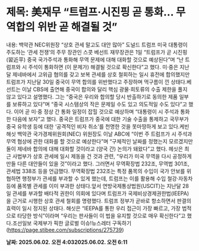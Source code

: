 # **제목: 美재무 “트럼프·시진핑 곧 통화… 무역합의 위반 곧 해결될 것”**

  내용: 백악관 NEC위원장 “상호 관세 말고도 대안 많아”										도널드 트럼프 미국 대통령이 주도하는 ‘관세 전쟁’의 주무 장관인 스콧 베선트 재무장관은 1일 “트럼프가 곧 시진핑(習近平) 중국 국가주석과 통화해 무역 문제에 대해 대화할 것으로 예상된다”며 “난 트럼프와 시 주석이 통화하면 (이 문제가) 해결될 것으로 확신한다”고 했다. 미·중은 지난달 제네바에서 고위급 협의를 갖고 보복 관세를 상호 철회하는 일시 휴전에 합의했지만 트럼프가 지난달 30일 중국이 무역 합의를 위반했다고 주장하며 먹구름이 낀 상태다.베선트는 이날 CBS에 출연해 중국이 합의와 달리 핵심 광물·희토류의 수출 제한을 풀지 않고 있다고 설명했다. 그는 “중국은 우리와 합의할 당시 반출하기로 동의한 제품 일부를 보류하고 있다”며 “중국 시스템상의 작은 문제일 수도 있고 의도적일 수도 있다”고 했다. 이어 곧 미·중 정상 간 통화 일정이 잡힐 것으로 예상하며 “대통령이 시 주석과 통화한 다음에 보자”고 했다. 중국은 트럼프가 중국에 대한 기술 수출을 통제하고 국무부가 중국 유학생 등에 대한 ‘공격적인 비자 취소’를 천명한 것을 못마땅하게 보고 있다.케빈 해싯 백악관 국가경제위원회(NEC) 위원장도 이날 ABC에 “이번 주 트럼프가 시 주석과 무역 협상에 관한 대화를 할 것으로 예상한다”며 “구체적인 날짜를 정했는지 모르겠지만 둘이 제네바 합의에 대해 대화할 것이라고 (양국 간) 논의가 돼왔다”고 했다. 헤싯은 최근 사법부가 상호 관세에 일시 제동을 건 것과 관련, “우리가 미국 무역을 다시 공정하게 만들 다른 대안들이 있을 것”이라고 했다. 그러면서 무역확장법 232조, 무역법 301조, 관세법 338조 등을 언급했다. 무역확장법 232조는 특정 품목의 수입이 국가 안보를 위협하면 행정부가 관세를 부과할 수 있게 했는데, 트럼프는 이를 활용해 수입 철강·자동차 등에 품목별 관세를 이미 부과한 상태다.앞서 연방국제통상법원(USCIT)는 지난달 28일 관세를 부과할 배타적 권한이 의회에 있다며 트럼프가 국제비상경제권한법(IEEPA)을 근거로 시행한 상호 관세 철회를 명령했다. 트럼프 정부가 곧바로 항소하면서 판결의 효력이 일시 정지된 상태다. 해싯은 “IEEPA를 통한 우리 접근이 가장 빠르고, 가장 법적으로 타당한 방식”이라며 “우리는 판사들이 이 법을 유지할 것으로 매우 확신한다”고 했다.조선일보 국제부가 픽한 글로벌 이슈!뉴스레터 구독하기(https://page.stibee.com/subscriptions/275739)

  **날짜: 2025.06.02. 오전 4:032025.06.02. 오전 6:11**